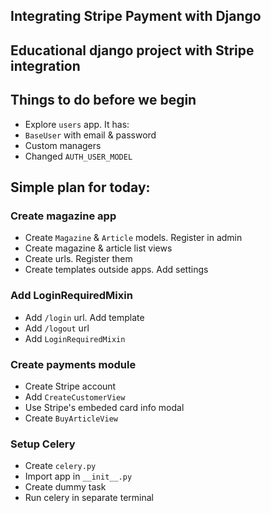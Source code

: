 ## Integrating Stripe Payment with Django

Educational django project with Stripe integration
---

## Things to do before we begin
* Explore `users` app. It has:
* `BaseUser` with email & password
* Custom managers
* Changed `AUTH_USER_MODEL`

## Simple plan for today:

### Create magazine app
* Create `Magazine` & `Article` models. Register in admin
* Create magazine & article list views
* Create urls. Register them
* Create templates outside apps. Add settings

### Add LoginRequiredMixin
* Add `/login` url. Add template
* Add `/logout` url
* Add `LoginRequiredMixin`

### Create payments module
* Create Stripe account
* Add `CreateCustomerView`
* Use Stripe's embeded card info modal
* Create `BuyArticleView`

### Setup Celery
* Create `celery.py`
* Import app in `__init__.py`
* Create dummy task
* Run celery in separate terminal
